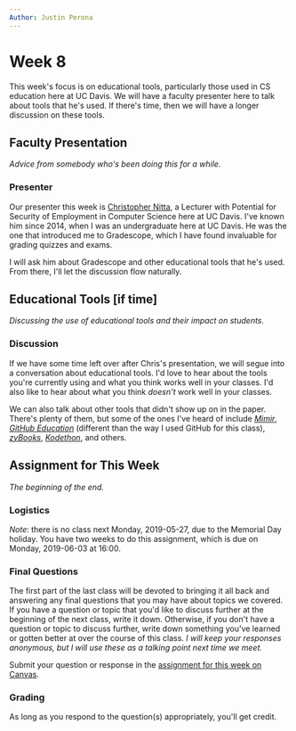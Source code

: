 ```yaml
---
Author: Justin Perona
---
```


# Week 8

This week's focus is on educational tools, particularly those used in CS education here at UC Davis.
We will have a faculty presenter here to talk about tools that he's used.
If there's time, then we will have a longer discussion on these tools.

## Faculty Presentation

*Advice from somebody who's been doing this for a while.*

### Presenter

Our presenter this week is [Christopher Nitta](https://csiflabs.cs.ucdavis.edu/~cjnitta/), a Lecturer with Potential for Security of Employment in Computer Science here at UC Davis.
I've known him since 2014, when I was an undergraduate here at UC Davis.
He was the one that introduced me to Gradescope, which I have found invaluable for grading quizzes and exams.

I will ask him about Gradescope and other educational tools that he's used.
From there, I'll let the discussion flow naturally.

## Educational Tools [if time]

*Discussing the use of educational tools and their impact on students.*

### Discussion

If we have some time left over after Chris's presentation, we will segue into a conversation about educational tools.
I'd love to hear about the tools you're currently using and what you think works well in your classes.
I'd also like to hear about what you think *doesn't* work well in your classes.

We can also talk about other tools that didn't show up on in the paper.
There's plenty of them, but some of the ones I've heard of include [*Mimir*](https://www.mimirhq.com/), [*GitHub Education*](https://education.github.com/) (different than the way I used GitHub for this class), [*zyBooks*](https://www.zybooks.com/), [*Kodethon*](https://www.kodethon.com/#/), and others.

## Assignment for This Week

*The beginning of the end.*

### Logistics

*Note*: there is no class next Monday, 2019-05-27, due to the Memorial Day holiday.
You have two weeks to do this assignment, which is due on Monday, 2019-06-03 at 16:00.

### Final Questions

The first part of the last class will be devoted to bringing it all back and answering any final questions that you may have about topics we covered.
If you have a question or topic that you'd like to discuss further at the beginning of the next class, write it down.
Otherwise, if you don't have a question or topic to discuss further, write down something you've learned or gotten better at over the course of this class.
*I will keep your responses anonymous, but I will use these as a talking point next time we meet.*

Submit your question or response in the [assignment for this week on Canvas](https://canvas.ucdavis.edu/courses/356010/assignments/310493).

### Grading

As long as you respond to the question(s) appropriately, you'll get credit.

